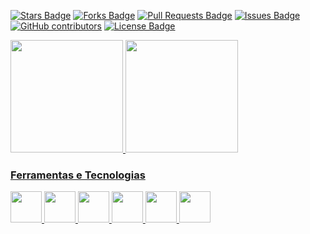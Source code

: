 <a href="https://github.com/lussandro/lussandro/stargazers"><img src="https://img.shields.io/github/stars/lussandro/lussandro" alt="Stars Badge"/></a>
<a href="https://github.com/lussandro/lussandro/network/members"><img src="https://img.shields.io/github/forks/lussandro/lussandro" alt="Forks Badge"/></a>
<a href="https://github.com/lussandro/lussandro/pulls"><img src="https://img.shields.io/github/issues-pr/lussandro/lussandro" alt="Pull Requests Badge"/></a>
<a href="https://github.com/lussandro/lussandro/issues"><img src="https://img.shields.io/github/issues/lussandro/lussandro" alt="Issues Badge"/></a>
<a href="https://github.com/lussandro/lussandro/graphs/contributors"><img alt="GitHub contributors" src="https://img.shields.io/github/contributors/lussandro/lussandro?color=2b9348"></a>
<a href="https://github.com/lussandro/lussandro/blob/master/LICENSE"><img src="https://img.shields.io/github/license/lussandro/lussandro?color=2b9348" alt="License Badge"/></a>

<div>
<a href="https://github.com/lussandro">
<img height="180em" src="https://github-readme-stats.vercel.app/api/top-langs/?username=lussandro&layout=compact&langs_count=7&theme=dracula"/>
<img height="180em" src="https://github-readme-stats.vercel.app/api?username=lussandro&show_icons=true&theme=dracula&include_all_commits=true&count_private=true"/>
</div>
<i class="devicon-kubernetes-plain colored"></i>
          
  ### Ferramentas e Tecnologias
<div>          
 <img src="https://cdn.jsdelivr.net/gh/devicons/devicon/icons/kubernetes/kubernetes-plain.svg"  width="50" height="50"/>
  <img src="https://cdn.jsdelivr.net/gh/devicons/devicon/icons/docker/docker-original.svg" width="50" height="50"/>
  <img src="https://cdn.jsdelivr.net/gh/devicons/devicon/icons/python/python-original.svg" width="50" height="50"/>
  <img src="https://cdn.jsdelivr.net/gh/devicons/devicon/icons/postgresql/postgresql-original-wordmark.svg" width="50" height="50"/>
  <img src="https://cdn.jsdelivr.net/gh/devicons/devicon/icons/mysql/mysql-original-wordmark.svg"  width="50" height="50"/>
  <img src="https://cdn.jsdelivr.net/gh/devicons/devicon/icons/linux/linux-original.svg"  width="50" height="50"/>
</div>        
